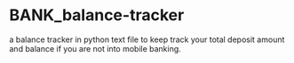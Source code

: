 # BANK_balance-tracker

a balance tracker in python text file to keep track your total deposit amount and balance if you are not into mobile banking.
